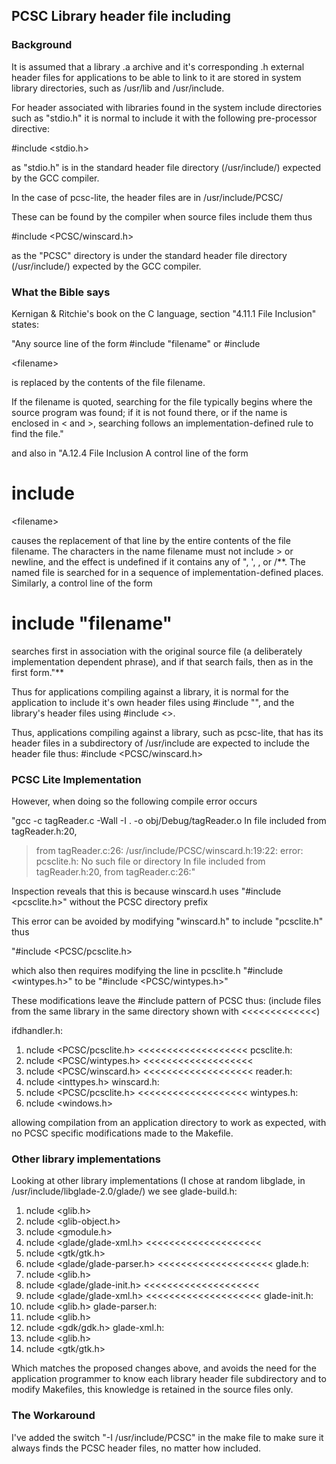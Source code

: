 ## PCSC Library header file including ##

### Background ###
It is assumed that a library .a archive and it's corresponding .h external header files for applications to be able to link to it are stored in system library directories, such as /usr/lib and /usr/include.

For header associated with libraries found in the system include directories such as "stdio.h" it is normal to include it with the following pre-processor directive:

#include <stdio.h>

as "stdio.h" is in the standard header file directory (/usr/include/) expected by the GCC compiler.

In the case of pcsc-lite, the header files are in
/usr/include/PCSC/

These can be found by the compiler when source files include them thus

#include <PCSC/winscard.h>

as the "PCSC" directory is under the standard header file directory (/usr/include/) expected by the GCC compiler.

### What the Bible says ###
Kernigan & Ritchie's book on the C language, section "4.11.1 File Inclusion" states:

"Any source line of the form
#include "filename"
or
#include 

&lt;filename&gt;


is replaced by the contents of the file filename.

If the filename is quoted, searching for the file typically begins where the source program was found;
if it is not found there, or if the name is enclosed in < and >, searching follows an implementation-defined rule to find the file."

and also in "A.12.4 File Inclusion
A control line of the form
# include 

&lt;filename&gt;


causes the replacement of that line by the entire contents of the file filename. The characters in
the name filename must not include > or newline, and the effect is undefined if it contains any
of ", ', \, or /**. The named file is searched for in a sequence of implementation-defined
places.
Similarly, a control line of the form
# include "filename"
searches first in association with the original source file (a deliberately implementation dependent
phrase), and if that search fails, then as in the first form."**

Thus for applications compiling against a library, it is normal for the application to include it's own header files using #include "", and the library's header files using #include <>.

Thus, applications compiling against a library, such as pcsc-lite, that has its header files in a subdirectory of /usr/include are expected to include the header file thus:
#include <PCSC/winscard.h>

### PCSC Lite Implementation ###
However, when doing so the following compile error occurs

"gcc -c tagReader.c -Wall -I . -o obj/Debug/tagReader.o
In file included from tagReader.h:20,
> from tagReader.c:26:
/usr/include/PCSC/winscard.h:19:22: error: pcsclite.h: No such file or directory
In file included from tagReader.h:20,
> from tagReader.c:26:"

Inspection reveals that this is because winscard.h uses
"#include <pcsclite.h>"
without the PCSC directory prefix

This error can be avoided by modifying "winscard.h" to include "pcsclite.h" thus

"#include <PCSC/pcsclite.h>

which also then requires modifying the line in pcsclite.h "#include <wintypes.h>"
to be "#include <PCSC/wintypes.h>"

These modifications leave the #include pattern of PCSC thus:
(include files from the same library in the same directory shown with <<<<<<<<<<<<<)

ifdhandler.h:
  1. nclude <PCSC/pcsclite.h>          <<<<<<<<<<<<<<<<<<<
pcsclite.h:
  1. nclude <PCSC/wintypes.h>          <<<<<<<<<<<<<<<<<<<
  1. nclude <PCSC/winscard.h>          <<<<<<<<<<<<<<<<<<<
reader.h:
  1. nclude <inttypes.h>
winscard.h:
  1. nclude <PCSC/pcsclite.h>          <<<<<<<<<<<<<<<<<<<
wintypes.h:
  1. nclude <windows.h>

allowing compilation from an application directory to work as expected, with no PCSC specific modifications made to the Makefile.

### Other library implementations ###
Looking at other library implementations (I chose at random libglade, in /usr/include/libglade-2.0/glade/) we see
glade-build.h:
  1. nclude <glib.h>
  1. nclude <glib-object.h>
  1. nclude <gmodule.h>
  1. nclude <glade/glade-xml.h>       <<<<<<<<<<<<<<<<<<<<
  1. nclude <gtk/gtk.h>
  1. nclude <glade/glade-parser.h>    <<<<<<<<<<<<<<<<<<<<
glade.h:
  1. nclude <glib.h>
  1. nclude <glade/glade-init.h>	   <<<<<<<<<<<<<<<<<<<<
  1. nclude <glade/glade-xml.h>       <<<<<<<<<<<<<<<<<<<<
glade-init.h:
  1. nclude <glib.h>
glade-parser.h:
  1. nclude <glib.h>
  1. nclude <gdk/gdk.h>
glade-xml.h:
  1. nclude <glib.h>
  1. nclude <gtk/gtk.h>

Which matches the proposed changes above, and avoids the need for the application programmer to know each library header file subdirectory and to modify Makefiles, this knowledge is retained in the source files only.

### The Workaround ###
I've added the switch "-I /usr/include/PCSC" in the make file to make sure it always finds the PCSC header files, no matter how included.